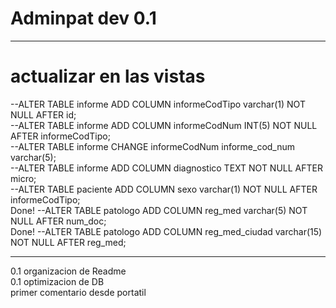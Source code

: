 # Adminpat dev 0.1
<hr>
<h1>actualizar en las vistas</h1>
--ALTER TABLE informe ADD COLUMN informeCodTipo varchar(1) NOT NULL AFTER id;<br/>
--ALTER TABLE informe ADD COLUMN informeCodNum INT(5) NOT NULL AFTER informeCodTipo;<br/>
--ALTER TABLE informe CHANGE informeCodNum informe_cod_num varchar(5);<br/>
--ALTER TABLE informe ADD COLUMN diagnostico TEXT NOT NULL AFTER micro;<br/>
--ALTER TABLE paciente ADD COLUMN sexo varchar(1) NOT NULL AFTER informeCodTipo;</br>
Done! --ALTER TABLE patologo ADD COLUMN reg_med varchar(5) NOT NULL AFTER num_doc;</br>
Done! --ALTER TABLE patologo ADD COLUMN reg_med_ciudad varchar(15) NOT NULL AFTER reg_med;</br>
<hr>
0.1 organizacion de Readme<br/>
0.1 optimizacion de DB<br/>
primer comentario desde portatil

